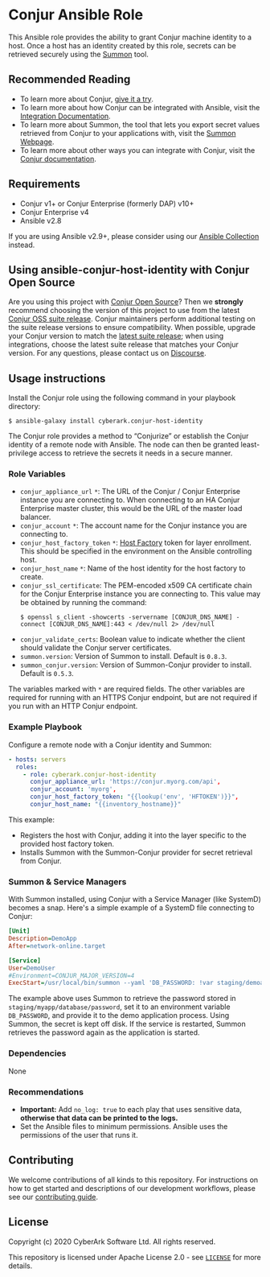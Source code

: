 # Conjur Ansible Role

This Ansible role provides the ability to grant Conjur machine identity to a host.
Once a host has an identity created by this role, secrets can be retrieved securely
using the [Summon](https://github.com/cyberark/summon) tool.

## Recommended Reading

* To learn more about Conjur, [give it a try](https://www.conjur.org/get-started/).
* To learn more about how Conjur can be integrated with Ansible, visit the
  [Integration Documentation](https://docs.conjur.org/Latest/en/Content/Integrations/ansible.html).
* To learn more about Summon, the tool that lets you export secret values retrieved
  from Conjur to your applications with, visit the
  [Summon Webpage](https://cyberark.github.io/summon/).
* To learn more about other ways you can integrate with Conjur, visit the
  [Conjur documentation](https://docs.conjur.org/Latest/en/Content/Resources/_TopNav/cc_Home.htm).

## Requirements

* Conjur v1+ or Conjur Enterprise (formerly DAP) v10+
* Conjur Enterprise v4
* Ansible v2.8

If you are using Ansible v2.9+, please consider using our
[Ansible Collection](https://github.com/cyberark/ansible-conjur-collection) instead.

## Using ansible-conjur-host-identity with Conjur Open Source

Are you using this project with [Conjur Open Source](https://github.com/cyberark/conjur)? Then we
**strongly** recommend choosing the version of this project to use from the latest [Conjur OSS
suite release](https://docs.conjur.org/Latest/en/Content/Overview/Conjur-OSS-Suite-Overview.html).
Conjur maintainers perform additional testing on the suite release versions to ensure
compatibility. When possible, upgrade your Conjur version to match the
[latest suite release](https://docs.conjur.org/Latest/en/Content/ReleaseNotes/ConjurOSS-suite-RN.htm);
when using integrations, choose the latest suite release that matches your Conjur version. For any
questions, please contact us on [Discourse](https://discuss.cyberarkcommons.org/c/conjur/5).

## Usage instructions

Install the Conjur role using the following command in your playbook directory:

```sh-session
$ ansible-galaxy install cyberark.conjur-host-identity
```

The Conjur role provides a method to “Conjurize” or establish the Conjur identity
of a remote node with Ansible. The node can then be granted least-privilege access
to retrieve the secrets it needs in a secure manner.

### Role Variables

* `conjur_appliance_url` `*`: The URL of the Conjur / Conjur Enterprise instance you are connecting
   to. When connecting to an HA Conjur Enterprise master cluster, this would be the URL of the
   master load balancer.
* `conjur_account` `*`: The account name for the Conjur instance you are connecting to.
* `conjur_host_factory_token` `*`: [Host Factory](https://docs.conjur.org/Latest/en/Content/Operations/Services/host_factory.html)
  token for layer enrollment. This should be specified in the environment on the
  Ansible controlling host.
* `conjur_host_name` `*`: Name of the host identity for the host factory to create.
* `conjur_ssl_certificate`: The PEM-encoded x509 CA certificate chain for the Conjur Enterprise
  instance you are connecting to. This value may be obtained by running the command:
  ```
  $ openssl s_client -showcerts -servername [CONJUR_DNS_NAME] -connect [CONJUR_DNS_NAME]:443 < /dev/null 2> /dev/null
  ```
* `conjur_validate_certs`: Boolean value to indicate whether the client should
  validate the Conjur server certificates.
* `summon.version`: Version of Summon to install. Default is `0.8.3`.
* `summon_conjur.version`: Version of Summon-Conjur provider to install. Default is `0.5.3`.

The variables marked with `*` are required fields. The other variables are required
for running with an HTTPS Conjur endpoint, but are not required if you run with
an HTTP Conjur endpoint.

### Example Playbook

Configure a remote node with a Conjur identity and Summon:
```yml
- hosts: servers
  roles:
    - role: cyberark.conjur-host-identity
      conjur_appliance_url: 'https://conjur.myorg.com/api',
      conjur_account: 'myorg',
      conjur_host_factory_token: "{{lookup('env', 'HFTOKEN')}}",
      conjur_host_name: "{{inventory_hostname}}"
```

This example:

* Registers the host with Conjur, adding it into the layer specific to the provided
  host factory token.
* Installs Summon with the Summon-Conjur provider for secret retrieval from Conjur.

### Summon & Service Managers
With Summon installed, using Conjur with a Service Manager (like SystemD) becomes a snap.
Here's a simple example of a SystemD file connecting to Conjur:
```ini
[Unit]
Description=DemoApp
After=network-online.target

[Service]
User=DemoUser
#Environment=CONJUR_MAJOR_VERSION=4
ExecStart=/usr/local/bin/summon --yaml 'DB_PASSWORD: !var staging/demoapp/database/password' /usr/local/bin/myapp
```

The example above uses Summon to retrieve the password stored in `staging/myapp/database/password`,
set it to an environment variable `DB_PASSWORD`, and provide it to the demo application
process. Using Summon, the secret is kept off disk. If the service is restarted,
Summon retrieves the password again as the application is started.

### Dependencies

None

### Recommendations

* **Important:** Add `no_log: true` to each play that uses sensitive data,
  **otherwise that data can be printed to the logs.**
* Set the Ansible files to minimum permissions. Ansible uses the permissions of
  the user that runs it.

## Contributing

We welcome contributions of all kinds to this repository. For instructions on
how to get started and descriptions of our development workflows, please see our
[contributing guide][contrib].

[contrib]: https://github.com/cyberark/ansible-conjur-host-identity/blob/master/CONTRIBUTING.md

## License

Copyright (c) 2020 CyberArk Software Ltd. All rights reserved.

This repository is licensed under Apache License 2.0 - see [`LICENSE`](LICENSE)
for more details.
